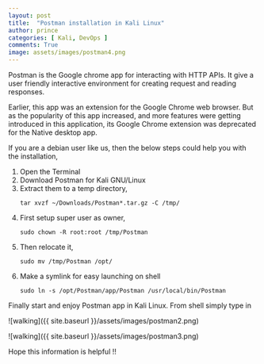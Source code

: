 ```yaml
---
layout: post
title:  "Postman installation in Kali Linux"
author: prince
categories: [ Kali, DevOps ]
comments: True
image: assets/images/postman4.png
---
```


Postman is the Google chrome app for interacting with HTTP APIs. It give a user friendly interactive environment for creating request and reading responses.

Earlier, this app was an extension for the Google Chrome web browser. But as the popularity of this app increased, and more features were getting introduced in this application, its Google Chrome extension was deprecated for the Native desktop app.

If you are a debian user like us, then the below steps could help you with the installation,

1. Open the Terminal
2. Download Postman for Kali GNU/Linux 
3. Extract them to a temp directory,
    ```shell
    tar xvzf ~/Downloads/Postman*.tar.gz -C /tmp/
    ```
4. First setup super user as owner, 
    ```shell
    sudo chown -R root:root /tmp/Postman
    ```
5. Then relocate it,
    ```shell
    sudo mv /tmp/Postman /opt/
    ```
6. Make a symlink for easy launching on shell 
    ```shell
    sudo ln -s /opt/Postman/app/Postman /usr/local/bin/Postman
    ```

Finally start and enjoy Postman app in Kali Linux. From shell simply type in

![walking]({{ site.baseurl }}/assets/images/postman2.png)

![walking]({{ site.baseurl }}/assets/images/postman3.png)


Hope this information is helpful !!


